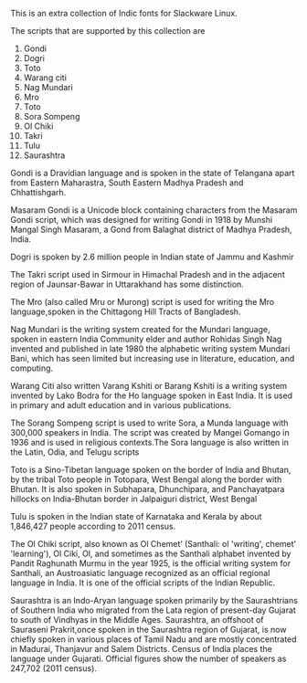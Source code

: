 This is an extra collection of Indic fonts 
for Slackware Linux.

The scripts that are supported by this 
collection are 

1. Gondi
2. Dogri
3. Toto
4. Warang citi
6. Nag Mundari
7. Mro
8. Toto
9. Sora Sompeng
10. Ol Chiki
11. Takri
12. Tulu
13. Saurashtra 

Gondi is a Dravidian language and is spoken
in the state of Telangana apart from Eastern
Maharastra, South Eastern Madhya Pradesh and
Chhattishgarh.

Masaram Gondi is a Unicode block containing characters 
from the Masaram Gondi script, which was designed
for writing Gondi in 1918 by Munshi Mangal Singh Masaram, 
a Gond from Balaghat district of Madhya Pradesh, India. 

Dogri is spoken by 2.6 million people in Indian 
state of Jammu and Kashmir 

The Takri script used in Sirmour in Himachal Pradesh 
and in the adjacent region of Jaunsar-Bawar in 
Uttarakhand has some distinction.

The Mro (also called Mru or Murong) script is used 
for writing the Mro language,spoken in the 
Chittagong Hill Tracts of Bangladesh. 

Nag Mundari is the writing system created for the 
Mundari language, spoken in eastern India
Community elder and author Rohidas Singh Nag invented 
and published in late 1980 the alphabetic writing system Mundari Bani, 
which has seen limited but increasing use in literature, 
education, and computing. 

Warang Citi also written Varang Kshiti or Barang Kshiti is a writing 
system invented by Lako Bodra for the Ho language spoken in East India. 
It is used in primary and adult education and in various publications. 

The Sorang Sompeng script is used to write Sora, 
a Munda language with 300,000 speakers in India. 
The script was created by Mangei Gomango in 1936 and is used 
in religious contexts.The Sora language is also written in the 
Latin, Odia, and Telugu scripts

Toto is a Sino-Tibetan language spoken on the border of India and Bhutan, 
by the tribal Toto people in Totopara, West Bengal along the border with Bhutan. 
It is also spoken in Subhapara, Dhunchipara, and Panchayatpara hillocks on 
India-Bhutan border in Jalpaiguri district, West Bengal 

Tulu is spoken in the Indian state of Karnataka
and Kerala by about 1,846,427 people according to
2011 census.

The Ol Chiki script, also known as Ol Chemetʼ 
(Santhali: ol 'writing', chemetʼ 'learning'), Ol Ciki, Ol, and sometimes as 
the Santhali alphabet invented by Pandit Raghunath Murmu in the year 1925, 
is the official writing system for Santhali, an Austroasiatic language recognized as 
an official regional language in India. 
It is one of the official scripts of the Indian Republic.

Saurashtra is an Indo-Aryan language spoken primarily by the Saurashtrians 
of Southern India who migrated from the Lata region 
of present-day Gujarat to south of Vindhyas in the Middle Ages.
Saurashtra, an offshoot of Sauraseni Prakrit,once spoken in the Saurashtra 
region of Gujarat, is now chiefly spoken in various places of Tamil Nadu 
and are mostly concentrated in Madurai, Thanjavur and Salem Districts.
Census of India places the language under Gujarati. Official figures 
show the number of speakers as 247,702 (2011 census).
